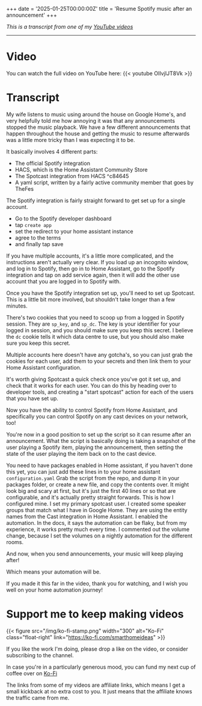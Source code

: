 +++
date = '2025-01-25T00:00:00Z'
title = 'Resume Spotify music after an announcement'
+++

_This is a transcript from one of my [YouTube videos](https://www.youtube.com/@BensSmartHomeIdeas)_

---

# Video

You can watch the full video on YouTube here:
{{< youtube OIIvjIJT8Vk >}}

# Transcript
My wife listens to music using around the house on Google Home's, and very helpfully told me how annoying it was that any announcements stopped the music playback.
We have a few different announcements that happen throughout the house  and getting the music to resume afterwards was a little more tricky than I was expecting it to be. 

It basically involves 4 different parts:
- The official Spotify integration
- HACS, which is the Home Assistant Community Store
- The Spotcast integration from HACS ^c84645
- A yaml script, written by a fairly active community member that goes by TheFes

The Spotify integration is fairly straight forward to get set up for a single account. 
- Go to the Spotify developer dashboard
-  tap `create app`
- set the redirect to your home assistant instance
- agree to the terms
- and finally tap save

If you have multiple accounts, it's a little more complicated, and the instructions aren't actually very clear.
If you load up an incognito window, and log in to Spotify, then go in to Home Assistant, go to the Spotify integration and tap on add service again, then it will add the other use account that you are logged in to Spotify with.

Once you have the Spotify integration set up, you'll need to set up Spotcast. This is a little bit more involved, but shouldn't take longer than a few minutes.

There's two cookies that you need to scoop up from a logged in Spotify session. They are `sp_key`, and `sp_dc`. The key is your identifier for your logged in session, and you should make sure you keep this secret. I believe the `dc` cookie tells it which data centre to use, but you should also make sure you keep this secret.

Multiple accounts here doesn't have any gotcha's, so you can just grab the cookies for each user, add them to your secrets and then link them to your Home Assistant configuration.

It's worth giving Spotcast a quick check once you've got it set up, and check that it works for each user. 
You can do this by heading over to developer tools, and creating a "start spotcast" action for each of the users that you have set up.

Now you have the ability to control Spotify from Home Assistant, and specifically you can control Spotify on any cast devices on your network, too! 

You're now in a good position to set up the script so it can resume after an announcement. What the script is basically doing is taking a snapshot of the user playing a Spotify item, playing the announcement, then setting the state of the user playing the item back on to the cast device.

You need to have packages enabled in Home assistant, if you haven't done this yet, you can just add these lines in to your home assistant `configuration.yaml`
Grab the script from the repo, and dump it in your packages folder, or create a new file, and copy the contents over.
It might look big and scary at first, but it's just the first 40 lines or so that are configurable, and it's actually pretty straight forwards.
This is how I configured mine.
I set my primary spotcast user.
I created some speaker groups that match what I have in Google Home. They are using the entity names from the Cast integration in Home Assistant.
I enabled the automation. 
In the docs, it says the automation can be flaky, but from my experience, it works pretty much every time.
I commented out the volume change, because I set the volumes on a nightly automation for the different rooms.

And now, when you send announcements, your music will keep playing after!

Which means your automation will be.

If you made it this far in the video, thank you for watching, and I wish you well on your home automation journey!

# Support me to keep making videos

{{< figure src="/img/ko-fi-stamp.png" width="300" alt="Ko-Fi" class="float-right" link="https://ko-fi.com/smarthomeideas" >}}
  
If you like the work I'm doing, please drop a like on the video, or consider subscribing to the channel.

In case you're in a particularly generous mood, you can fund my next cup of coffee over on [Ko-Fi](https://ko-fi.com/smarthomeideas)

The links from some of my videos are affiliate links, which means I get a small kickback at no extra cost to you. It just means that the affiliate knows the traffic came from me.
